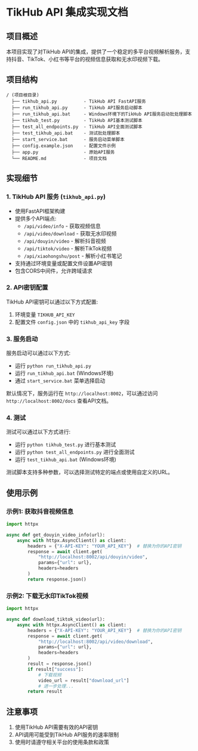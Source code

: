 # TikHub API 集成实现文档

## 项目概述

本项目实现了对TikHub API的集成，提供了一个稳定的多平台视频解析服务，支持抖音、TikTok、小红书等平台的视频信息获取和无水印视频下载。

## 项目结构

```
/ (项目根目录)
  ├── tikhub_api.py          - TikHub API FastAPI服务
  ├── run_tikhub_api.py      - TikHub API服务启动脚本
  ├── run_tikhub_api.bat     - Windows环境下的TikHub API服务启动批处理脚本
  ├── tikhub_test.py         - TikHub API基本测试脚本
  ├── test_all_endpoints.py  - TikHub API全面测试脚本
  ├── test_tikhub_api.bat    - 测试批处理脚本
  ├── start_service.bat      - 服务启动菜单脚本
  ├── config.example.json    - 配置文件示例
  ├── app.py                 - 原始API服务
  └── README.md              - 项目文档
```

## 实现细节

### 1. TikHub API 服务 (`tikhub_api.py`)

- 使用FastAPI框架构建
- 提供多个API端点:
  - `/api/video/info` - 获取视频信息
  - `/api/video/download` - 获取无水印视频
  - `/api/douyin/video` - 解析抖音视频
  - `/api/tiktok/video` - 解析TikTok视频
  - `/api/xiaohongshu/post` - 解析小红书笔记
- 支持通过环境变量或配置文件设置API密钥
- 包含CORS中间件，允许跨域请求

### 2. API密钥配置

TikHub API密钥可以通过以下方式配置:

1. 环境变量 `TIKHUB_API_KEY`
2. 配置文件 `config.json` 中的 `tikhub_api_key` 字段

### 3. 服务启动

服务启动可以通过以下方式:

- 运行 `python run_tikhub_api.py`
- 运行 `run_tikhub_api.bat` (Windows环境)
- 通过 `start_service.bat` 菜单选择启动

默认情况下，服务运行在 `http://localhost:8002`，可以通过访问 `http://localhost:8002/docs` 查看API文档。

### 4. 测试

测试可以通过以下方式进行:

- 运行 `python tikhub_test.py` 进行基本测试
- 运行 `python test_all_endpoints.py` 进行全面测试
- 运行 `test_tikhub_api.bat` (Windows环境)

测试脚本支持多种参数，可以选择测试特定的端点或使用自定义的URL。

## 使用示例

### 示例1: 获取抖音视频信息

```python
import httpx

async def get_douyin_video_info(url):
    async with httpx.AsyncClient() as client:
        headers = {"X-API-KEY": "YOUR_API_KEY"}  # 替换为你的API密钥
        response = await client.get(
            "http://localhost:8002/api/douyin/video", 
            params={"url": url},
            headers=headers
        )
        return response.json()
```

### 示例2: 下载无水印TikTok视频

```python
import httpx

async def download_tiktok_video(url):
    async with httpx.AsyncClient() as client:
        headers = {"X-API-KEY": "YOUR_API_KEY"}  # 替换为你的API密钥
        response = await client.get(
            "http://localhost:8002/api/video/download", 
            params={"url": url},
            headers=headers
        )
        result = response.json()
        if result["success"]:
            # 下载视频
            video_url = result["download_url"]
            # 进一步处理...
        return result
```

## 注意事项

1. 使用TikHub API需要有效的API密钥
2. API调用可能受到TikHub API服务的速率限制
3. 使用时请遵守相关平台的使用条款和政策 